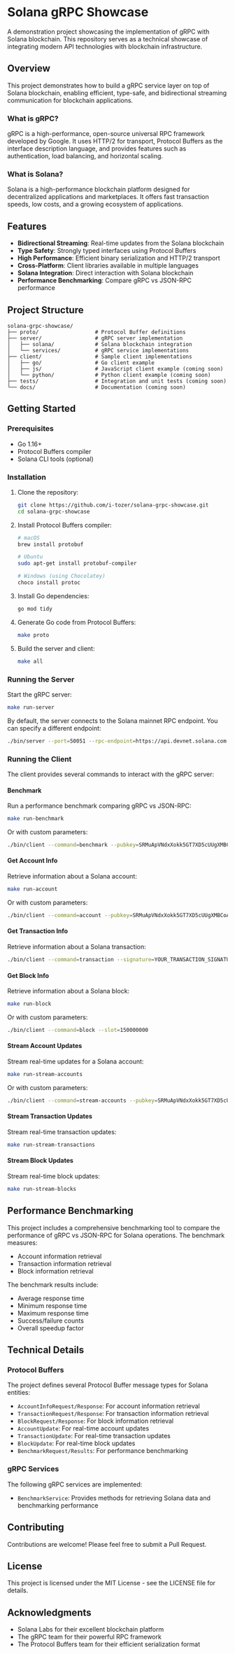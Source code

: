 # Solana gRPC Showcase

A demonstration project showcasing the implementation of gRPC with Solana blockchain. This repository serves as a technical showcase of integrating modern API technologies with blockchain infrastructure.

## Overview

This project demonstrates how to build a gRPC service layer on top of Solana blockchain, enabling efficient, type-safe, and bidirectional streaming communication for blockchain applications.

### What is gRPC?

gRPC is a high-performance, open-source universal RPC framework developed by Google. It uses HTTP/2 for transport, Protocol Buffers as the interface description language, and provides features such as authentication, load balancing, and horizontal scaling.

### What is Solana?

Solana is a high-performance blockchain platform designed for decentralized applications and marketplaces. It offers fast transaction speeds, low costs, and a growing ecosystem of applications.

## Features

- **Bidirectional Streaming**: Real-time updates from the Solana blockchain
- **Type Safety**: Strongly typed interfaces using Protocol Buffers
- **High Performance**: Efficient binary serialization and HTTP/2 transport
- **Cross-Platform**: Client libraries available in multiple languages
- **Solana Integration**: Direct interaction with Solana blockchain
- **Performance Benchmarking**: Compare gRPC vs JSON-RPC performance

## Project Structure

```
solana-grpc-showcase/
├── proto/                  # Protocol Buffer definitions
├── server/                 # gRPC server implementation
│   ├── solana/             # Solana blockchain integration
│   └── services/           # gRPC service implementations
├── client/                 # Sample client implementations
│   ├── go/                 # Go client example
│   ├── js/                 # JavaScript client example (coming soon)
│   └── python/             # Python client example (coming soon)
├── tests/                  # Integration and unit tests (coming soon)
└── docs/                   # Documentation (coming soon)
```

## Getting Started

### Prerequisites

- Go 1.16+
- Protocol Buffers compiler
- Solana CLI tools (optional)

### Installation

1. Clone the repository:
   ```bash
   git clone https://github.com/i-tozer/solana-grpc-showcase.git
   cd solana-grpc-showcase
   ```

2. Install Protocol Buffers compiler:
   ```bash
   # macOS
   brew install protobuf

   # Ubuntu
   sudo apt-get install protobuf-compiler

   # Windows (using Chocolatey)
   choco install protoc
   ```

3. Install Go dependencies:
   ```bash
   go mod tidy
   ```

4. Generate Go code from Protocol Buffers:
   ```bash
   make proto
   ```

5. Build the server and client:
   ```bash
   make all
   ```

### Running the Server

Start the gRPC server:

```bash
make run-server
```

By default, the server connects to the Solana mainnet RPC endpoint. You can specify a different endpoint:

```bash
./bin/server --port=50051 --rpc-endpoint=https://api.devnet.solana.com
```

### Running the Client

The client provides several commands to interact with the gRPC server:

#### Benchmark

Run a performance benchmark comparing gRPC vs JSON-RPC:

```bash
make run-benchmark
```

Or with custom parameters:

```bash
./bin/client --command=benchmark --pubkey=SRMuApVNdxXokk5GT7XD5cUUgXMBCoAz2LHeuAoKWRt4 --iterations=10
```

#### Get Account Info

Retrieve information about a Solana account:

```bash
make run-account
```

Or with custom parameters:

```bash
./bin/client --command=account --pubkey=SRMuApVNdxXokk5GT7XD5cUUgXMBCoAz2LHeuAoKWRt4
```

#### Get Transaction Info

Retrieve information about a Solana transaction:

```bash
./bin/client --command=transaction --signature=YOUR_TRANSACTION_SIGNATURE
```

#### Get Block Info

Retrieve information about a Solana block:

```bash
make run-block
```

Or with custom parameters:

```bash
./bin/client --command=block --slot=150000000
```

#### Stream Account Updates

Stream real-time updates for a Solana account:

```bash
make run-stream-accounts
```

Or with custom parameters:

```bash
./bin/client --command=stream-accounts --pubkey=SRMuApVNdxXokk5GT7XD5cUUgXMBCoAz2LHeuAoKWRt4
```

#### Stream Transaction Updates

Stream real-time transaction updates:

```bash
make run-stream-transactions
```

#### Stream Block Updates

Stream real-time block updates:

```bash
make run-stream-blocks
```

## Performance Benchmarking

This project includes a comprehensive benchmarking tool to compare the performance of gRPC vs JSON-RPC for Solana operations. The benchmark measures:

- Account information retrieval
- Transaction information retrieval
- Block information retrieval

The benchmark results include:
- Average response time
- Minimum response time
- Maximum response time
- Success/failure counts
- Overall speedup factor

## Technical Details

### Protocol Buffers

The project defines several Protocol Buffer message types for Solana entities:

- `AccountInfoRequest/Response`: For account information retrieval
- `TransactionRequest/Response`: For transaction information retrieval
- `BlockRequest/Response`: For block information retrieval
- `AccountUpdate`: For real-time account updates
- `TransactionUpdate`: For real-time transaction updates
- `BlockUpdate`: For real-time block updates
- `BenchmarkRequest/Results`: For performance benchmarking

### gRPC Services

The following gRPC services are implemented:

- `BenchmarkService`: Provides methods for retrieving Solana data and benchmarking performance

## Contributing

Contributions are welcome! Please feel free to submit a Pull Request.

## License

This project is licensed under the MIT License - see the LICENSE file for details.

## Acknowledgments

- Solana Labs for their excellent blockchain platform
- The gRPC team for their powerful RPC framework
- The Protocol Buffers team for their efficient serialization format